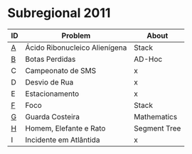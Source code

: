 # **Subregional 2011**

| ID  |  Problem  | About |
| - | ------------------- | -------- |
| [A](https://github.com/3Strela/Competitive_Programing/blob/master/Competitions/ACM-ICPC_Brazil_Subregional/AnyEx/Acido.cpp) |  Ácido Ribonucleico Alienígena |  Stack |
| [B](https://github.com/3Strela/Competitive_Programing/blob/master/Competitions/ACM-ICPC_Brazil_Subregional/AnyEx/Botas.cpp) |  Botas Perdidas |  AD-Hoc |
| C |  Campeonato de SMS |  x |
| D |  Desvio de Rua |  x |
| E |  Estacionamento |  x |
| [F](https://github.com/3Strela/Competitive_Programing/blob/master/Competitions/ACM-ICPC_Brazil_Subregional/AnyEx/Foco.cpp) |  Foco |  Stack |
| [G](https://github.com/3Strela/Competitive_Programing/blob/master/Competitions/ACM-ICPC_Brazil_Subregional/AnyEx/Guarda.cpp) |  Guarda Costeira |  Mathematics |
| [H](https://github.com/3Strela/Competitive_Programing/blob/master/Competitions/ACM-ICPC_Brazil_Subregional/AnyEx/Homem.cpp) |  Homem, Elefante e Rato |  Segment Tree |
| I |  Incidente em Atlântida |  x |